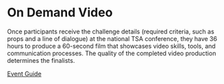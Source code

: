# On Demand Video

Once participants receive the challenge details (required
criteria, such as props and a line of dialogue) at the national
TSA conference, they have 36 hours to produce a 60-second
film that showcases video skills, tools, and communication
processes. The quality of the completed video production
determines the finalists.

[Event Guide](https://lwsd.sharepoint.com/:b:/r/sites/GR-JHS-TechnologyStudentAssociation-SCA/Shared%20Documents/23-24/Competition/Event%20Guides/HS%20-%20On%20Demand%20Video.pdf)
